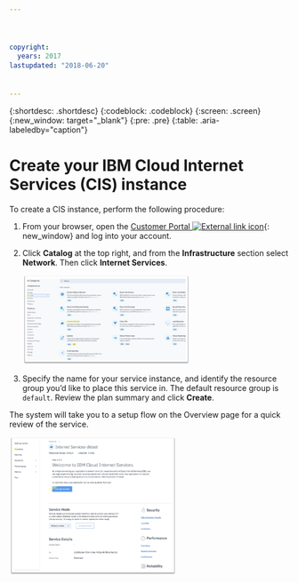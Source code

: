 ```yaml
---



copyright:
  years: 2017
lastupdated: "2018-06-20"


---
```


{:shortdesc: .shortdesc}
{:codeblock: .codeblock}
{:screen: .screen}
{:new_window: target="_blank"}
{:pre: .pre}
{:table: .aria-labeledby="caption"}

# Create your IBM Cloud Internet Services (CIS) instance

To create a CIS instance, perform the following procedure:

1. From your browser, open the [Customer Portal ![External link icon](../../icons/launch-glyph.svg "External link icon")](https://control.softlayer.com/){: new_window} and log into your account. 
2. Click **Catalog** at the top right, and from the  **Infrastructure** section select **Network**. Then click **Internet Services**.

   <img src="images/reliability0.png" alt="drawing" style="width: 300px;"/>

3. Specify the name for your service instance, and identify the resource group you’d like to place this service in. The default resource group is `default`. Review the plan summary and click **Create**.
    
The system will take you to a setup flow on the Overview page for a quick review of the service.
    
<img src="images/reliability2.png" alt="drawing" style="width: 300px;"/>
